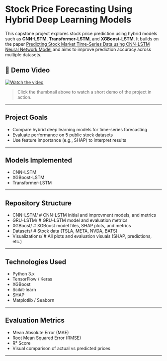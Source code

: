 # Stock Price Forecasting Using Hybrid Deep Learning Models

This capstone project explores stock price prediction using hybrid models such as **CNN-LSTM**, **Transformer-LSTM**, and **XGBoost-LSTM**. It builds on the paper [Predicting Stock Market Time-Series Data using CNN-LSTM Neural Network Model](https://arxiv.org/abs/2305.14378) and aims to improve prediction accuracy across multiple datasets.

## 🎥 Demo Video

[![Watch the video](https://img.youtube.com/vi/YOUR_VIDEO_ID/0.jpg)](https://youtu.be/kpocSXYlyy8)

> Click the thumbnail above to watch a short demo of the project in action.

---

## Project Goals
- Compare hybrid deep learning models for time-series forecasting
- Evaluate performance on 5 public stock datasets
- Use feature importance (e.g., SHAP) to interpret results

---

## Models Implemented
- CNN-LSTM
- XGBoost-LSTM
- Transformer-LSTM

---

## Repository Structure
- CNN-LSTM/ # CNN-LSTM initial and improvment models, and metrics
- GRU-LSTM/ # GRU-LSTM model and evaluation metrics
- XGBoost/ # XGBoost model files, SHAP plots, and metrics
- Datasets/ # Stock data (TSLA, META, NVDA, BATS)
- Visualizations/ # All plots and evaluation visuals (SHAP, predictions, etc.)

---

## Technologies Used
- Python 3.x
- TensorFlow / Keras
- XGBoost
- Scikit-learn
- SHAP
- Matplotlib / Seaborn

---

## Evaluation Metrics
- Mean Absolute Error (MAE)
- Root Mean Squared Error (RMSE)
- R² Score
- Visual comparison of actual vs predicted prices

---


